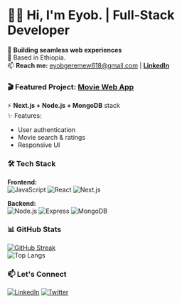 # 👨‍💻 Hi, I'm Eyob. | Full-Stack Developer

🚀 **Building seamless web experiences**  
📍 Based in Ethiopia.  
📫 **Reach me:** eyobgeremew618@gmail.com | **[LinkedIn](https://www.linkedin.com/in/eyob-geremew-1a7b53302)**  

### 🎬 Featured Project: [Movie Web App](https://github.com/eyob13-coder/movieverse)
⚡ **Next.js + Node.js + MongoDB** stack  
✨ Features:  
- User authentication  
- Movie search & ratings  
- Responsive UI  
  

### 🛠️ Tech Stack
**Frontend:**  
![JavaScript](https://img.shields.io/badge/-JavaScript-F7DF1E?logo=javascript&logoColor=black)
![React](https://img.shields.io/badge/-React-61DAFB?logo=react&logoColor=black)
![Next.js](https://img.shields.io/badge/-Next.js-000000?logo=next.js)

**Backend:**  
![Node.js](https://img.shields.io/badge/-Node.js-339933?logo=node.js)
![Express](https://img.shields.io/badge/-Express-000000?logo=express)
![MongoDB](https://img.shields.io/badge/-MongoDB-47A248?logo=mongodb)

### 📊 GitHub Stats
[![GitHub Streak](https://streak-stats.demolab.com?user=yourusername&theme=dark)](https://git.io/streak-stats)  
![Top Langs](https://github-readme-stats.vercel.app/api/top-langs/?username=yourusername&layout=compact&theme=radical&hide=html,css)

 

### 📫 Let's Connect
[![LinkedIn](https://img.shields.io/badge/-LinkedIn-0077B5?logo=linkedin)](https://www.linkedin.com/in/eyob-geremew-1a7b53302)
[![Twitter](https://img.shields.io/badge/-Twitter-1DA1F2?logo=twitter)](https://twitter.com/Eyob_Geremew_)
